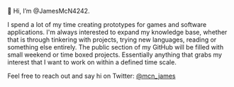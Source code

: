 👋 Hi, I’m @JamesMcN4242.

I spend a lot of my time creating prototypes for games and software applications. 
I'm always interested to expand my knowledge base, whether that is through tinkering with projects, trying new languages, reading or something else entirely.
The public section of my GitHub will be filled with small weekend or time boxed projects. Essentially anything that grabs my interest that I want to work on within a defined time scale.

Feel free to reach out and say hi on Twitter: [@mcn_james](https://twitter.com/mcn_james)

<!---
JamesMcN4242/JamesMcN4242 is a ✨ special ✨ repository because its `README.md` (this file) appears on your GitHub profile.
You can click the Preview link to take a look at your changes.
--->
